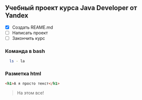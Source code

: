 ## Учебный проект курса Java Developer от Yandex

- [x] Создать REAME.md
- [ ] Написать проект
- [ ] Закончить курс

### Команда в bash
```bash
  ls - la
```

### Разметка html
```html
<h1>А я просто текст</h1>
```
> На этом все!

